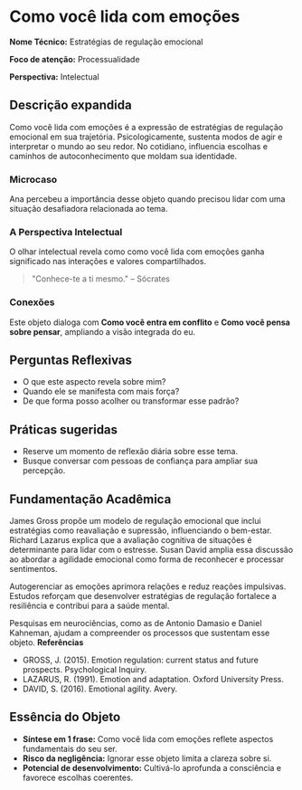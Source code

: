 # Como você lida com emoções

**Nome Técnico:** Estratégias de regulação emocional

**Foco de atenção:** Processualidade

**Perspectiva:** Intelectual

## Descrição expandida
Como você lida com emoções é a expressão de estratégias de regulação emocional em sua trajetória.
Psicologicamente, sustenta modos de agir e interpretar o mundo ao seu redor.
No cotidiano, influencia escolhas e caminhos de autoconhecimento que moldam sua identidade.
### Microcaso
Ana percebeu a importância desse objeto quando precisou lidar com uma situação desafiadora relacionada ao tema.
### A Perspectiva Intelectual
O olhar intelectual revela como como você lida com emoções ganha significado nas interações e valores compartilhados.
> "Conhece-te a ti mesmo." – Sócrates
### Conexões
Este objeto dialoga com **Como você entra em conflito** e **Como você pensa sobre pensar**, ampliando a visão integrada do eu.

## Perguntas Reflexivas
- O que este aspecto revela sobre mim?
- Quando ele se manifesta com mais força?
- De que forma posso acolher ou transformar esse padrão?

## Práticas sugeridas
- Reserve um momento de reflexão diária sobre esse tema.
- Busque conversar com pessoas de confiança para ampliar sua percepção.

## Fundamentação Acadêmica

James Gross propõe um modelo de regulação emocional que inclui estratégias como reavaliação e supressão, influenciando o bem-estar. Richard Lazarus explica que a avaliação cognitiva de situações é determinante para lidar com o estresse. Susan David amplia essa discussão ao abordar a agilidade emocional como forma de reconhecer e processar sentimentos.

Autogerenciar as emoções aprimora relações e reduz reações impulsivas. Estudos reforçam que desenvolver estratégias de regulação fortalece a resiliência e contribui para a saúde mental.

Pesquisas em neurociências, como as de Antonio Damasio e Daniel Kahneman, ajudam a compreender os processos que sustentam esse objeto.
**Referências**
- GROSS, J. (2015). Emotion regulation: current status and future prospects. Psychological Inquiry.
- LAZARUS, R. (1991). Emotion and adaptation. Oxford University Press.
- DAVID, S. (2016). Emotional agility. Avery.

## Essência do Objeto
- **Síntese em 1 frase:** Como você lida com emoções reflete aspectos fundamentais do seu ser.
- **Risco da negligência:** Ignorar esse objeto limita a clareza sobre si.
- **Potencial de desenvolvimento:** Cultivá-lo aprofunda a consciência e favorece escolhas coerentes.
